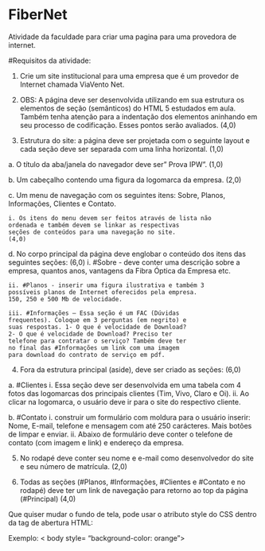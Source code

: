 # FiberNet
 
 Atividade da faculdade para criar uma pagina para uma provedora de internet.

#Requisitos da atividade:

1. Crie um site institucional para uma empresa que é um provedor
de Internet chamada ViaVento Net.

2. OBS: A página deve ser desenvolvida utilizando em sua estrutura
os elementos de seção (semânticos) do HTML 5 estudados em
aula. Também tenha atenção para a indentação dos elementos
aninhando em seu processo de codificação. Esses pontos serão
avaliados. (4,0)

3. Estrutura do site: a página deve ser projetada com o seguinte
layout e cada seção deve ser separada com uma linha horizontal.
(1,0)

a. O título da aba/janela do navegador deve ser” Prova IPW”.
(1,0)

b. Um cabeçalho contendo uma figura da logomarca da
empresa. (2,0)

c. Um menu de navegação com os seguintes itens: Sobre,
Planos, Informações, Clientes e Contato.

    i. Os itens do menu devem ser feitos através de lista não
    ordenada e também devem se linkar as respectivas
    seções de conteúdos para uma navegação no site.
    (4,0)

d. No corpo principal da página deve englobar o conteúdo dos
itens das seguintes seções: (6,0)
    i. #Sobre - deve conter uma descrição sobre a empresa,
    quantos anos, vantagens da Fibra Óptica da Empresa
    etc.

    ii. #Planos - inserir uma figura ilustrativa e também 3
    possíveis planos de Internet oferecidos pela empresa.
    150, 250 e 500 Mb de velocidade.

    iii. #Informações – Essa seção é um FAC (Dúvidas
    frequentes). Coloque em 3 perguntas (em negrito) e
    suas respostas. 1- O que é velocidade de Download?
    2- O que é velocidade de Download? Preciso ter
    telefone para contratar o serviço? Também deve ter
    no final das #Informações um link com uma imagem
    para download do contrato de serviço em pdf.

4. Fora da estrutura principal (aside), deve ser criado as seções:
(6,0)

a. #Clientes
    i. Essa seção deve ser desenvolvida em uma tabela com
    4 fotos das logomarcas dos principais clientes (Tim,
    Vivo, Claro e Oi).
    ii. Ao clicar na logomarca, o usuário deve ir para o site
    do respectivo cliente.

b. #Contato
    i. construir um formulário com moldura para o usuário
    inserir: Nome, E-mail, telefone e mensagem com até
    250 carácteres. Mais botões de limpar e enviar.
    ii. Abaixo de formulário deve conter o telefone de contato
    (com imagem e link) e endereço da empresa.

5. No rodapé deve conter seu nome e e-mail como desenvolvedor do
site e seu número de matrícula. (2,0)

6. Todas as seções (#Planos, #Informações, #Clientes e #Contato e
no rodapé) deve ter um link de navegação para retorno ao top da
página (#Principal) (4,0)

Que quiser mudar o fundo de tela, pode usar o atributo style do CSS
dentro da tag de abertura HTML:

Exemplo:
    < body style= “background-color: orange”>